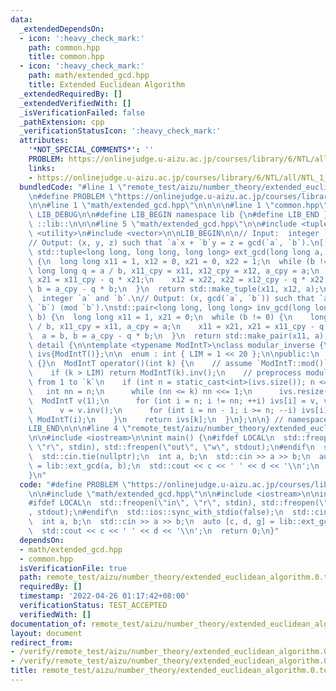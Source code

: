 ```yaml
---
data:
  _extendedDependsOn:
  - icon: ':heavy_check_mark:'
    path: common.hpp
    title: common.hpp
  - icon: ':heavy_check_mark:'
    path: math/extended_gcd.hpp
    title: Extended Euclidean Algorithm
  _extendedRequiredBy: []
  _extendedVerifiedWith: []
  _isVerificationFailed: false
  _pathExtension: cpp
  _verificationStatusIcon: ':heavy_check_mark:'
  attributes:
    '*NOT_SPECIAL_COMMENTS*': ''
    PROBLEM: https://onlinejudge.u-aizu.ac.jp/courses/library/6/NTL/all/NTL_1_E
    links:
    - https://onlinejudge.u-aizu.ac.jp/courses/library/6/NTL/all/NTL_1_E
  bundledCode: "#line 1 \"remote_test/aizu/number_theory/extended_euclidean_algorithm.0.test.cpp\"\
    \n#define PROBLEM \"https://onlinejudge.u-aizu.ac.jp/courses/library/6/NTL/all/NTL_1_E\"\
    \n\n#line 1 \"math/extended_gcd.hpp\"\n\n\n\n#line 1 \"common.hpp\"\n\n\n\n#define\
    \ LIB_DEBUG\n\n#define LIB_BEGIN namespace lib {\n#define LIB_END }\n#define LIB\
    \ ::lib::\n\n\n#line 5 \"math/extended_gcd.hpp\"\n\n#include <tuple>\n#include\
    \ <utility>\n#include <vector>\n\nLIB_BEGIN\n\n// Input:  integer `a` and `b`.\n\
    // Output: (x, y, z) such that `a`x + `b`y = z = gcd(`a`, `b`).\n[[deprecated]]\
    \ std::tuple<long long, long long, long long> ext_gcd(long long a, long long b)\
    \ {\n  long long x11 = 1, x12 = 0, x21 = 0, x22 = 1;\n  while (b != 0) {\n   \
    \ long long q = a / b, x11_cpy = x11, x12_cpy = x12, a_cpy = a;\n    x11 = x21,\
    \ x21 = x11_cpy - q * x21;\n    x12 = x22, x22 = x12_cpy - q * x22;\n    a = b,\
    \ b = a_cpy - q * b;\n  }\n  return std::make_tuple(x11, x12, a);\n}\n\n// Input:\
    \  integer `a` and `b`.\n// Output: (x, gcd(`a`, `b`)) such that `a`x \u2261 gcd(`a`,\
    \ `b`) (mod `b`).\nstd::pair<long long, long long> inv_gcd(long long a, long long\
    \ b) {\n  long long x11 = 1, x21 = 0;\n  while (b != 0) {\n    long long q = a\
    \ / b, x11_cpy = x11, a_cpy = a;\n    x11 = x21, x21 = x11_cpy - q * x21;\n  \
    \  a = b, b = a_cpy - q * b;\n  }\n  return std::make_pair(x11, a);\n}\n\nnamespace\
    \ detail {\n\ntemplate <typename ModIntT>\nclass modular_inverse {\n  std::vector<ModIntT>\
    \ ivs{ModIntT()};\n\n  enum : int { LIM = 1 << 20 };\n\npublic:\n  modular_inverse()\
    \ {}\n  ModIntT operator()(int k) {\n    // assume `ModIntT::mod()` is prime.\n\
    \    if (k > LIM) return ModIntT(k).inv();\n    // preprocess modular inverse\
    \ from 1 to `k`\n    if (int n = static_cast<int>(ivs.size()); n <= k) {\n   \
    \   int nn = n;\n      while (nn <= k) nn <<= 1;\n      ivs.resize(nn);\n    \
    \  ModIntT v(1);\n      for (int i = n; i != nn; ++i) ivs[i] = v, v *= ModIntT(i);\n\
    \      v = v.inv();\n      for (int i = nn - 1; i >= n; --i) ivs[i] *= v, v *=\
    \ ModIntT(i);\n    }\n    return ivs[k];\n  }\n};\n\n} // namespace detail\n\n\
    LIB_END\n\n\n#line 4 \"remote_test/aizu/number_theory/extended_euclidean_algorithm.0.test.cpp\"\
    \n\n#include <iostream>\n\nint main() {\n#ifdef LOCAL\n  std::freopen(\"in\",\
    \ \"r\", stdin), std::freopen(\"out\", \"w\", stdout);\n#endif\n  std::ios::sync_with_stdio(false);\n\
    \  std::cin.tie(nullptr);\n  int a, b;\n  std::cin >> a >> b;\n  auto [c, d, g]\
    \ = lib::ext_gcd(a, b);\n  std::cout << c << ' ' << d << '\\n';\n  return 0;\n\
    }\n"
  code: "#define PROBLEM \"https://onlinejudge.u-aizu.ac.jp/courses/library/6/NTL/all/NTL_1_E\"\
    \n\n#include \"math/extended_gcd.hpp\"\n\n#include <iostream>\n\nint main() {\n\
    #ifdef LOCAL\n  std::freopen(\"in\", \"r\", stdin), std::freopen(\"out\", \"w\"\
    , stdout);\n#endif\n  std::ios::sync_with_stdio(false);\n  std::cin.tie(nullptr);\n\
    \  int a, b;\n  std::cin >> a >> b;\n  auto [c, d, g] = lib::ext_gcd(a, b);\n\
    \  std::cout << c << ' ' << d << '\\n';\n  return 0;\n}"
  dependsOn:
  - math/extended_gcd.hpp
  - common.hpp
  isVerificationFile: true
  path: remote_test/aizu/number_theory/extended_euclidean_algorithm.0.test.cpp
  requiredBy: []
  timestamp: '2022-04-26 01:17:42+08:00'
  verificationStatus: TEST_ACCEPTED
  verifiedWith: []
documentation_of: remote_test/aizu/number_theory/extended_euclidean_algorithm.0.test.cpp
layout: document
redirect_from:
- /verify/remote_test/aizu/number_theory/extended_euclidean_algorithm.0.test.cpp
- /verify/remote_test/aizu/number_theory/extended_euclidean_algorithm.0.test.cpp.html
title: remote_test/aizu/number_theory/extended_euclidean_algorithm.0.test.cpp
---
```

